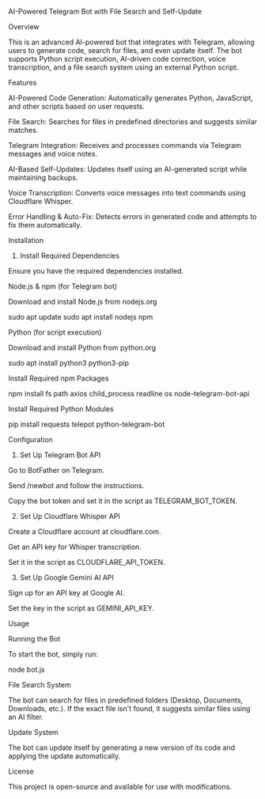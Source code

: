 AI-Powered Telegram Bot with File Search and Self-Update

Overview

This is an advanced AI-powered bot that integrates with Telegram, allowing users to generate code, search for files, and even update itself. The bot supports Python script execution, AI-driven code correction, voice transcription, and a file search system using an external Python script.

Features

AI-Powered Code Generation: Automatically generates Python, JavaScript, and other scripts based on user requests.

File Search: Searches for files in predefined directories and suggests similar matches.

Telegram Integration: Receives and processes commands via Telegram messages and voice notes.

AI-Based Self-Updates: Updates itself using an AI-generated script while maintaining backups.

Voice Transcription: Converts voice messages into text commands using Cloudflare Whisper.

Error Handling & Auto-Fix: Detects errors in generated code and attempts to fix them automatically.

Installation

1. Install Required Dependencies

Ensure you have the required dependencies installed.

Node.js & npm (for Telegram bot)

Download and install Node.js from nodejs.org

sudo apt update
sudo apt install nodejs npm

Python (for script execution)

Download and install Python from python.org

sudo apt install python3 python3-pip

Install Required npm Packages

npm install fs path axios child_process readline os node-telegram-bot-api

Install Required Python Modules

pip install requests telepot python-telegram-bot

Configuration

1. Set Up Telegram Bot API

Go to BotFather on Telegram.

Send /newbot and follow the instructions.

Copy the bot token and set it in the script as TELEGRAM_BOT_TOKEN.

2. Set Up Cloudflare Whisper API

Create a Cloudflare account at cloudflare.com.

Get an API key for Whisper transcription.

Set it in the script as CLOUDFLARE_API_TOKEN.

3. Set Up Google Gemini AI API

Sign up for an API key at Google AI.

Set the key in the script as GEMINI_API_KEY.

Usage

Running the Bot

To start the bot, simply run:

node bot.js

File Search System

The bot can search for files in predefined folders (Desktop, Documents, Downloads, etc.). If the exact file isn't found, it suggests similar files using an AI filter.

Update System

The bot can update itself by generating a new version of its code and applying the update automatically.

License

This project is open-source and available for use with modifications.

